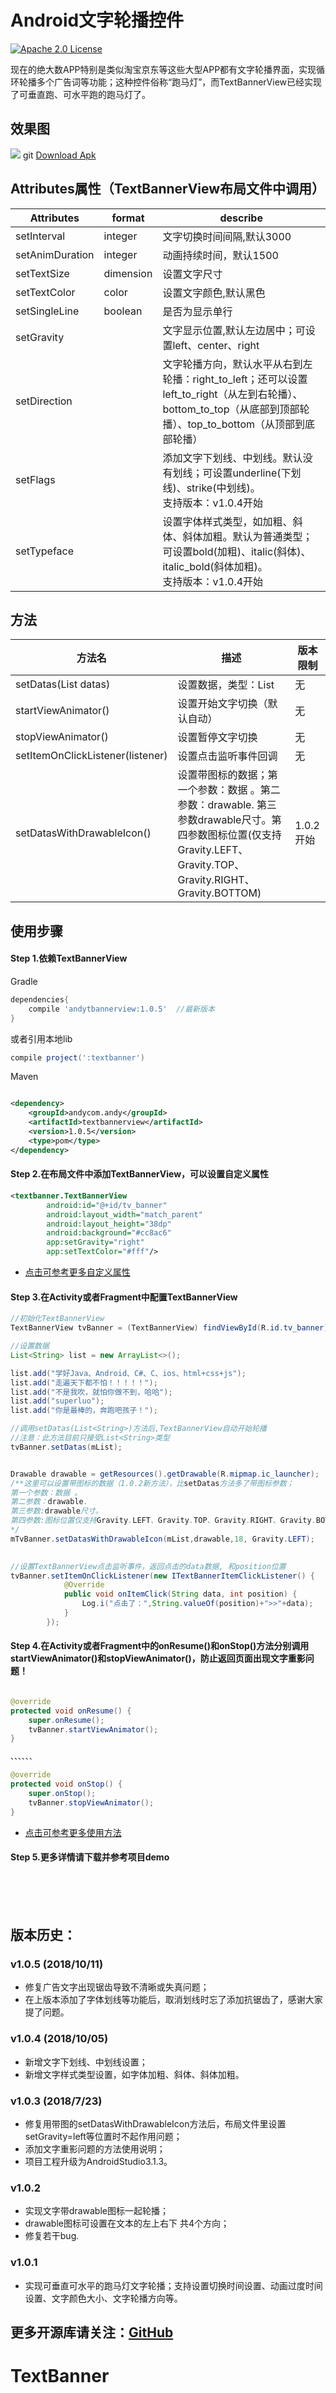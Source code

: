 # Android文字轮播控件
[![Apache 2.0 License](https://img.shields.io/badge/license-Apache%202.0-blue.svg?style=flat)](http://www.apache.org/licenses/LICENSE-2.0.html)


现在的绝大数APP特别是类似淘宝京东等这些大型APP都有文字轮播界面，实现循环轮播多个广告词等功能；这种控件俗称“跑马灯”，而TextBannerView已经实现了可垂直跑、可水平跑的跑马灯了。


## 效果图
![](./someImg/textbanner.gif)
git
[Download Apk](https://github.com/zsml2016/TextBannerView/releases/download/1.0.2/demo-1.0.2.apk)


## <a name="1"></a>Attributes属性（TextBannerView布局文件中调用）
|Attributes|format|describe
|---|---|---|
|setInterval| integer |文字切换时间间隔,默认3000
|setAnimDuration| integer |动画持续时间，默认1500
|setTextSize| dimension |设置文字尺寸
|setTextColor| color |设置文字颜色,默认黑色
|setSingleLine| boolean|是否为显示单行
|setGravity| |文字显示位置,默认左边居中；可设置left、center、right
|setDirection| |文字轮播方向，默认水平从右到左轮播：right_to_left；还可以设置left_to_right（从左到右轮播）、bottom_to_top（从底部到顶部轮播）、top_to_bottom（从顶部到底部轮播）
|setFlags| |添加文字下划线、中划线。默认没有划线；可设置underline(下划线)、strike(中划线)。<br>支持版本：v1.0.4开始
|setTypeface| |设置字体样式类型，如加粗、斜体、斜体加粗。默认为普通类型；可设置bold(加粗)、italic(斜体)、italic_bold(斜体加粗)。<br>支持版本：v1.0.4开始


## <a name="2"></a>方法
|方法名|描述|版本限制
|---|---|---|
|setDatas(List<String> datas)| 设置数据，类型：List<String>|无
|startViewAnimator()| 设置开始文字切换（默认自动）|无
|stopViewAnimator()| 设置暂停文字切换|无
|setItemOnClickListener(listener)| 设置点击监听事件回调 |无
|setDatasWithDrawableIcon()| 设置带图标的数据；第一个参数：数据 。第二参数：drawable.  第三参数drawable尺寸。第四参数图标位置(仅支持Gravity.LEFT、Gravity.TOP、Gravity.RIGHT、Gravity.BOTTOM) |1.0.2开始



## 使用步骤

#### Step 1.依赖TextBannerView
Gradle 
```groovy
dependencies{
    compile 'andytbannerview:1.0.5'  //最新版本
}
```
或者引用本地lib
```groovy
compile project(':textbanner')
```

Maven

```xml

<dependency>
    <groupId>andycom.andy</groupId>
    <artifactId>textbannerview</artifactId>
    <version>1.0.5</version>
    <type>pom</type>
</dependency>
```

#### Step 2.在布局文件中添加TextBannerView，可以设置自定义属性

```xml
<textbanner.TextBannerView
        android:id="@+id/tv_banner"
        android:layout_width="match_parent"
        android:layout_height="38dp"
        android:background="#cc8ac6"
        app:setGravity="right"
        app:setTextColor="#fff"/>
```
* <a href="#1">点击可参考更多自定义属性</a>



#### Step 3.在Activity或者Fragment中配置TextBannerView 


```java
//初始化TextBannerView
TextBannerView tvBanner = (TextBannerView) findViewById(R.id.tv_banner);

//设置数据
List<String> list = new ArrayList<>();

list.add("学好Java、Android、C#、C、ios、html+css+js");
list.add("走遍天下都不怕！！！！！");
list.add("不是我吹，就怕你做不到，哈哈");
list.add("superluo");
list.add("你是最棒的，奔跑吧孩子！");

//调用setDatas(List<String>)方法后,TextBannerView自动开始轮播
//注意：此方法目前只接受List<String>类型
tvBanner.setDatas(mList);


Drawable drawable = getResources().getDrawable(R.mipmap.ic_launcher);
/**这里可以设置带图标的数据（1.0.2新方法），比setDatas方法多了带图标参数；
第一个参数：数据 。
第二参数：drawable. 
第三参数:drawable尺寸。
第四参数:图标位置仅支持Gravity.LEFT、Gravity.TOP、Gravity.RIGHT、Gravity.BOTTOM
*/
mTvBanner.setDatasWithDrawableIcon(mList,drawable,18, Gravity.LEFT);
        

//设置TextBannerView点击监听事件，返回点击的data数据, 和position位置
tvBanner.setItemOnClickListener(new ITextBannerItemClickListener() {
            @Override
            public void onItemClick(String data, int position) {
                Log.i("点击了：",String.valueOf(position)+">>"+data);
            }
        });

```
#### Step 4.在Activity或者Fragment中的onResume()和onStop()方法分别调用startViewAnimator()和stopViewAnimator()，防止返回页面出现文字重影问题！
```java

@override
protected void onResume() {
    super.onResume();
    tvBanner.startViewAnimator();
}

、、、、、、

@override
protected void onStop() {
    super.onStop();
    tvBanner.stopViewAnimator();
}

```
* <a href="#2">点击可参考更多使用方法</a>

#### Step 5.更多详情请下载并参考项目demo


<br><br><br>
## 版本历史：
###  v1.0.5 (2018/10/11)
* 修复广告文字出现锯齿导致不清晰或失真问题；
* 在上版本添加了字体划线等功能后，取消划线时忘了添加抗锯齿了，感谢大家提了问题。

###  v1.0.4 (2018/10/05)
* 新增文字下划线、中划线设置；
* 新增文字样式类型设置，如字体加粗、斜体、斜体加粗。

### v1.0.3 (2018/7/23)
* 修复用带图的setDatasWithDrawableIcon方法后，布局文件里设置setGravity=left等位置时不起作用问题；
* 添加文字重影问题的方法使用说明；
* 项目工程升级为AndroidStudio3.1.3。

### v1.0.2
* 实现文字带drawable图标一起轮播；
* drawable图标可设置在文本的左上右下 共4个方向；
* 修复若干bug.

### v1.0.1
* 实现可垂直可水平的跑马灯文字轮播；支持设置切换时间设置、动画过度时间设置、文字颜色大小、文字轮播方向等。





## 更多开源库请关注：[GitHub](https://github.com/ChessLuo)









# TextBanner
